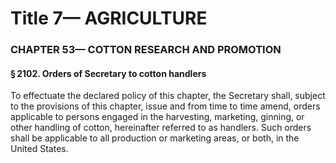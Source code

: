 
# Title 7— AGRICULTURE
### CHAPTER 53— COTTON RESEARCH AND PROMOTION
#### § 2102. Orders of Secretary to cotton handlers

To effectuate the declared policy of this chapter, the Secretary shall, subject to the provisions of this chapter, issue and from time to time amend, orders applicable to persons engaged in the harvesting, marketing, ginning, or other handling of cotton, hereinafter referred to as handlers. Such orders shall be applicable to all production or marketing areas, or both, in the United States.
